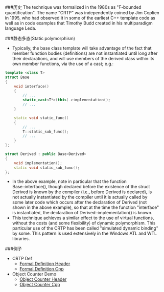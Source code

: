 ###历史
The technique was formalized in the 1980s as "F-bounded quantification". 
The name "CRTP" was independently coined by Jim Coplien in 1995,
 who had observed it in some of the earliest C++ template code as well as 
 in code examples that Timothy Budd created in his multiparadigm language Leda.
 
###静态多态(Static polymorphism)
- Typically, the base class template will take advantage of the fact that member 
function bodies (definitions) are not instantiated until long after their declarations, 
and will use members of the derived class within its own member functions, 
via the use of a cast; e.g.:    
```cpp
template <class T> 
struct Base
{
    void interface()
    {
        // ...
        static_cast<T*>(this)->implementation();
        // ...
    }

    static void static_func()
    {
        // ...
        T::static_sub_func();
        // ...
    }
};

struct Derived : public Base<Derived>
{
    void implementation();
    static void static_sub_func();
};
```    
- In the above example, note in particular that the function Base<Derived>::interface(), 
though declared before the existence of the struct Derived is known by the compiler 
(i.e., before Derived is declared), is not actually instantiated by the compiler 
until it is actually called by some later code which occurs after 
the declaration of Derived (not shown in the above example), 
so that at the time the function "interface" is instantiated, 
the declaration of Derived::implementation() is known.   
- This technique achieves a similar effect to the use of virtual functions, 
without the costs (and some flexibility) of dynamic polymorphism. 
This particular use of the CRTP has been called "simulated dynamic binding" by some. 
This pattern is used extensively in the Windows ATL and WTL libraries.  

###例子
- CRTP Def
    - [Formal Definition Header](formal_base.h)
    - [Formal Definition Cpp](formal_algorithm.cpp)
- Object Counter Demo
    - [Object Counter Header](object_counter.h)
    - [Object Counter Cpp](instance_object_counter.cpp)
